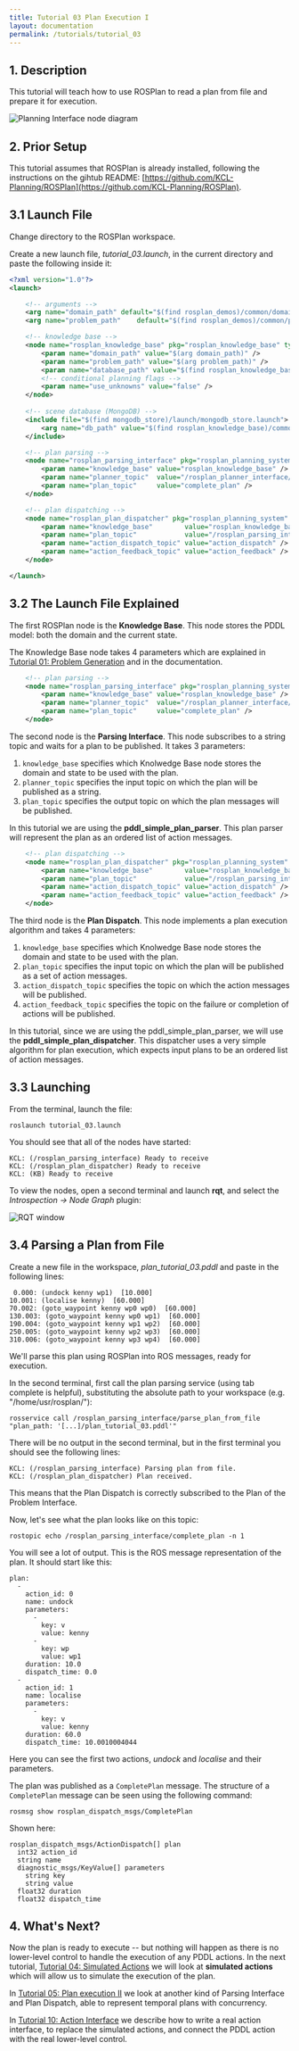 ```yaml
---
title: Tutorial 03 Plan Execution I
layout: documentation
permalink: /tutorials/tutorial_03
---
```


## 1. Description

This tutorial will teach how to use ROSPlan to read a plan from file and prepare it for execution.

![Planning Interface node diagram](./tutorial_03.png)

## 2. Prior Setup

This tutorial assumes that ROSPlan is already installed, following the instructions on the gihtub README:
[https://github.com/KCL-Planning/ROSPlan](https://github.com/KCL-Planning/ROSPlan).

## 3.1 Launch File

Change directory to the  ROSPlan workspace.

Create a new launch file, *tutorial_03.launch*, in the current directory and paste the following inside it:

```xml
<?xml version="1.0"?>
<launch>

	<!-- arguments -->
	<arg name="domain_path"	default="$(find rosplan_demos)/common/domain_turtlebot.pddl" />
	<arg name="problem_path"	default="$(find rosplan_demos)/common/problem_turtlebot.pddl" />

	<!-- knowledge base -->
	<node name="rosplan_knowledge_base" pkg="rosplan_knowledge_base" type="knowledgeBase" respawn="false" output="screen">
		<param name="domain_path" value="$(arg domain_path)" />
		<param name="problem_path" value="$(arg problem_path)" />
		<param name="database_path" value="$(find rosplan_knowledge_base)/common/mongoDB/" />
		<!-- conditional planning flags -->
		<param name="use_unknowns" value="false" />
	</node>
	
	<!-- scene database (MongoDB) -->
	<include file="$(find mongodb_store)/launch/mongodb_store.launch">
		<arg name="db_path" value="$(find rosplan_knowledge_base)/common/mongoDB/"/>
	</include>

	<!-- plan parsing -->
	<node name="rosplan_parsing_interface" pkg="rosplan_planning_system" type="pddl_simple_plan_parser" respawn="false" output="screen">
		<param name="knowledge_base" value="rosplan_knowledge_base" />
		<param name="planner_topic"  value="/rosplan_planner_interface/planner_output" />
		<param name="plan_topic"     value="complete_plan" />
	</node>

	<!-- plan dispatching -->
	<node name="rosplan_plan_dispatcher" pkg="rosplan_planning_system" type="pddl_simple_plan_dispatcher" respawn="false" output="screen">
		<param name="knowledge_base"        value="rosplan_knowledge_base" />
		<param name="plan_topic"            value="/rosplan_parsing_interface/complete_plan" />
		<param name="action_dispatch_topic" value="action_dispatch" />
		<param name="action_feedback_topic" value="action_feedback" />
	</node>

</launch>
```

## 3.2 The Launch File Explained

The first ROSPlan node is the **Knowledge Base**. This node stores the PDDL model: both the domain and the current state.

The Knowledge Base node takes 4 parameters which are explained in [Tutorial 01: Problem Generation](../01_problem_generation/turorial_01.mk) and in the documentation.

```xml
	<!-- plan parsing -->
	<node name="rosplan_parsing_interface" pkg="rosplan_planning_system" type="pddl_simple_plan_parser" respawn="false" output="screen">
		<param name="knowledge_base" value="rosplan_knowledge_base" />
		<param name="planner_topic"  value="/rosplan_planner_interface/planner_output" />
		<param name="plan_topic"     value="complete_plan" />
	</node>
```

The second node is the **Parsing Interface**. This node subscribes to a string topic and waits for a plan to be published. It takes 3 parameters:

1. `knowledge_base` specifies which Knolwedge Base node stores the domain and state to be used with the plan.
2. `planner_topic` specifies the input topic on which the plan will be published as a string.
3. `plan_topic` specifies the output topic on which the plan messages will be published.

In this tutorial we are using the **pddl_simple_plan_parser**. This plan parser will represent the plan as an ordered list of action messages.

```xml
	<!-- plan dispatching -->
	<node name="rosplan_plan_dispatcher" pkg="rosplan_planning_system" type="pddl_simple_plan_dispatcher" respawn="false" output="screen">
		<param name="knowledge_base"        value="rosplan_knowledge_base" />
		<param name="plan_topic"            value="/rosplan_parsing_interface/complete_plan" />
		<param name="action_dispatch_topic" value="action_dispatch" />
		<param name="action_feedback_topic" value="action_feedback" />
	</node>
```

The third node is the **Plan Dispatch**. This node implements a plan execution algorithm and takes 4 parameters:

1. `knowledge_base` specifies which Knolwedge Base node stores the domain and state to be used with the plan.
2. `plan_topic` specifies the input topic on which the plan will be published as a set of action messages.
3. `action_dispatch_topic` specifies the topic on which the action messages will be published.
3. `action_feedback_topic` specifies the topic on the failure or completion of actions will be published.

In this tutorial, since we are using the pddl_simple_plan_parser, we will use the **pddl_simple_plan_dispatcher**. This dispatcher uses a very simple algorithm for plan execution, which expects input plans to be an ordered list of action messages.

## 3.3 Launching

From the terminal, launch the file:

```
roslaunch tutorial_03.launch
```

You should see that all of the nodes have started:

```
KCL: (/rosplan_parsing_interface) Ready to receive
KCL: (/rosplan_plan_dispatcher) Ready to receive
KCL: (KB) Ready to receive
```

To view the nodes, open a second terminal and launch **rqt**, and select the *Introspection -> Node Graph* plugin:

![RQT window](./tutorial_03_rqt.png) 

## 3.4 Parsing a Plan from File

Create a new file in the workspace, *plan_tutorial_03.pddl* and paste in the following lines:

```
 0.000: (undock kenny wp1)  [10.000]
10.001: (localise kenny)  [60.000]
70.002: (goto_waypoint kenny wp0 wp0)  [60.000]
130.003: (goto_waypoint kenny wp0 wp1)  [60.000]
190.004: (goto_waypoint kenny wp1 wp2)  [60.000]
250.005: (goto_waypoint kenny wp2 wp3)  [60.000]
310.006: (goto_waypoint kenny wp3 wp4)  [60.000]
```

We'll parse this plan using ROSPlan into ROS messages, ready for execution.

In the second terminal, first call the plan parsing service (using tab complete is helpful), substituting the absolute path to your workspace (e.g. "/home/usr/rosplan/"):

```
rosservice call /rosplan_parsing_interface/parse_plan_from_file "plan_path: '[...]/plan_tutorial_03.pddl'"
```

There will be no output in the second terminal, but in the first terminal you should see the following lines:

```
KCL: (/rosplan_parsing_interface) Parsing plan from file.
KCL: (/rosplan_plan_dispatcher) Plan received.
```

This means that the Plan Dispatch is correctly subscribed to the Plan of the Problem Interface.

Now, let's see what the plan looks like on this topic:

```
rostopic echo /rosplan_parsing_interface/complete_plan -n 1
```

You will see a lot of output. This is the ROS message representation of the plan. It should start like this:

```
plan: 
  - 
    action_id: 0
    name: undock
    parameters: 
      - 
        key: v
        value: kenny
      - 
        key: wp
        value: wp1
    duration: 10.0
    dispatch_time: 0.0
  - 
    action_id: 1
    name: localise
    parameters: 
      - 
        key: v
        value: kenny
    duration: 60.0
    dispatch_time: 10.0010004044
```

Here you can see the first two actions, *undock* and *localise* and their parameters.

The plan was published as a `CompletePlan` message. The structure of a `CompletePlan` message can be seen using the following command:

```
rosmsg show rosplan_dispatch_msgs/CompletePlan
```

Shown here:

```
rosplan_dispatch_msgs/ActionDispatch[] plan
  int32 action_id
  string name
  diagnostic_msgs/KeyValue[] parameters
    string key
    string value
  float32 duration
  float32 dispatch_time
```

## 4. What's Next?

Now the plan is ready to execute -- but nothing will happen as there is no lower-level control to handle the execution of any PDDL actions. In the next tutorial, [Tutorial 04: Simulated Actions](tutorial_04) we will look at **simulated actions** which will allow us to simulate the execution of the plan.

In [Tutorial 05: Plan execution II](tutorial_05) we look at another kind of Parsing Interface and Plan Dispatch, able to represent temporal plans with concurrency.

In [Tutorial 10: Action Interface](tutorial_10) we describe how to write a real action interface, to replace the simulated actions, and connect the PDDL action with the real lower-level control.
